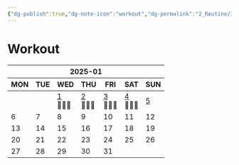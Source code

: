 ```yaml
---
{"dg-publish":true,"dg-note-icon":"workout","dg-permalink":"2_Routine/3_Monthly/Overview/workout","tags":["monthly","workout","overview"],"permalink":"/2_Routine/3_Monthly/Overview/workout/","dgPassFrontmatter":true,"noteIcon":"workout"}
---
```


# Workout
<table class="habitt" style="width: 100%;"><thead><tr><th class="habitt-head" colspan="7">2025-01</th></tr><tr><th class="habitt-th habitt-th-0">MON</th><th class="habitt-th habitt-th-1">TUE</th><th class="habitt-th habitt-th-2">WED</th><th class="habitt-th habitt-th-3">THU</th><th class="habitt-th habitt-th-4">FRI</th><th class="habitt-th habitt-th-5">SAT</th><th class="habitt-th habitt-th-6">SUN</th></tr></thead><tbody><tr><td class="habitt-td habitt-td--disabled "><div class="habitt-c"><div class="habitt-date"></div><div class="habitt-dots"></div></div></td><td class="habitt-td habitt-td--disabled "><div class="habitt-c"><div class="habitt-date"></div><div class="habitt-dots"></div></div></td><td class="habitt-td habitt-td--1 habitt-td--checked"><div class="habitt-c"><div class="habitt-date"><a class="internal-link" data-href="2_Routine/1_Daily/Workout/2025-01-01" target="_blank" rel="noopener" href="2_Routine/1_Daily/Workout/2025-01-01">1</a></div><div class="habitt-dots"><div class="habit-content">🏃🏻‍♀️
</div></div></div></td><td class="habitt-td habitt-td--2 habitt-td--checked"><div class="habitt-c"><div class="habitt-date"><a class="internal-link" data-href="2_Routine/1_Daily/Workout/2025-01-02" target="_blank" rel="noopener" href="2_Routine/1_Daily/Workout/2025-01-02">2</a></div><div class="habitt-dots"><div class="habit-content">🏃🏻‍♀️
</div></div></div></td><td class="habitt-td habitt-td--3 habitt-td--checked"><div class="habitt-c"><div class="habitt-date"><a class="internal-link" data-href="2_Routine/1_Daily/Workout/2025-01-03" target="_blank" rel="noopener" href="2_Routine/1_Daily/Workout/2025-01-03">3</a></div><div class="habitt-dots"><div class="habit-content">🏃🏻‍♀️
</div></div></div></td><td class="habitt-td habitt-td--4 habitt-td--checked"><div class="habitt-c"><div class="habitt-date"><a class="internal-link" data-href="2_Routine/1_Daily/Workout/2025-01-04" target="_blank" rel="noopener" href="2_Routine/1_Daily/Workout/2025-01-04">4</a></div><div class="habitt-dots"><div class="habit-content">🏃🏻‍♀️
</div></div></div></td><td class="habitt-td habitt-td--5 habitt-td--checked"><div class="habitt-c"><div class="habitt-date"><a class="internal-link" data-href="2_Routine/1_Daily/Workout/2025-01-05" target="_blank" rel="noopener" href="2_Routine/1_Daily/Workout/2025-01-05">5</a></div><div class="habitt-dots"><div class="habit-content"></div></div></div></td></tr><tr><td class="habitt-td habitt-td--6 "><div class="habitt-c"><div class="habitt-date">6</div><div class="habitt-dots"></div></div></td><td class="habitt-td habitt-td--7 "><div class="habitt-c"><div class="habitt-date">7</div><div class="habitt-dots"></div></div></td><td class="habitt-td habitt-td--8 "><div class="habitt-c"><div class="habitt-date">8</div><div class="habitt-dots"></div></div></td><td class="habitt-td habitt-td--9 "><div class="habitt-c"><div class="habitt-date">9</div><div class="habitt-dots"></div></div></td><td class="habitt-td habitt-td--10 "><div class="habitt-c"><div class="habitt-date">10</div><div class="habitt-dots"></div></div></td><td class="habitt-td habitt-td--11 "><div class="habitt-c"><div class="habitt-date">11</div><div class="habitt-dots"></div></div></td><td class="habitt-td habitt-td--12 "><div class="habitt-c"><div class="habitt-date">12</div><div class="habitt-dots"></div></div></td></tr><tr><td class="habitt-td habitt-td--13 "><div class="habitt-c"><div class="habitt-date">13</div><div class="habitt-dots"></div></div></td><td class="habitt-td habitt-td--14 "><div class="habitt-c"><div class="habitt-date">14</div><div class="habitt-dots"></div></div></td><td class="habitt-td habitt-td--15 "><div class="habitt-c"><div class="habitt-date">15</div><div class="habitt-dots"></div></div></td><td class="habitt-td habitt-td--16 "><div class="habitt-c"><div class="habitt-date">16</div><div class="habitt-dots"></div></div></td><td class="habitt-td habitt-td--17 "><div class="habitt-c"><div class="habitt-date">17</div><div class="habitt-dots"></div></div></td><td class="habitt-td habitt-td--18 "><div class="habitt-c"><div class="habitt-date">18</div><div class="habitt-dots"></div></div></td><td class="habitt-td habitt-td--19 "><div class="habitt-c"><div class="habitt-date">19</div><div class="habitt-dots"></div></div></td></tr><tr><td class="habitt-td habitt-td--20 "><div class="habitt-c"><div class="habitt-date">20</div><div class="habitt-dots"></div></div></td><td class="habitt-td habitt-td--21 "><div class="habitt-c"><div class="habitt-date">21</div><div class="habitt-dots"></div></div></td><td class="habitt-td habitt-td--22 "><div class="habitt-c"><div class="habitt-date">22</div><div class="habitt-dots"></div></div></td><td class="habitt-td habitt-td--23 "><div class="habitt-c"><div class="habitt-date">23</div><div class="habitt-dots"></div></div></td><td class="habitt-td habitt-td--24 "><div class="habitt-c"><div class="habitt-date">24</div><div class="habitt-dots"></div></div></td><td class="habitt-td habitt-td--25 "><div class="habitt-c"><div class="habitt-date">25</div><div class="habitt-dots"></div></div></td><td class="habitt-td habitt-td--26 "><div class="habitt-c"><div class="habitt-date">26</div><div class="habitt-dots"></div></div></td></tr><tr><td class="habitt-td habitt-td--27 "><div class="habitt-c"><div class="habitt-date">27</div><div class="habitt-dots"></div></div></td><td class="habitt-td habitt-td--28 "><div class="habitt-c"><div class="habitt-date">28</div><div class="habitt-dots"></div></div></td><td class="habitt-td habitt-td--29 "><div class="habitt-c"><div class="habitt-date">29</div><div class="habitt-dots"></div></div></td><td class="habitt-td habitt-td--30 "><div class="habitt-c"><div class="habitt-date">30</div><div class="habitt-dots"></div></div></td><td class="habitt-td habitt-td--31 "><div class="habitt-c"><div class="habitt-date">31</div><div class="habitt-dots"></div></div></td><td class="habitt-td habitt-td--disabled "><div class="habitt-c"><div class="habitt-date"></div><div class="habitt-dots"></div></div></td><td class="habitt-td habitt-td--disabled "><div class="habitt-c"><div class="habitt-date"></div><div class="habitt-dots"></div></div></td></tr></tbody></table>
